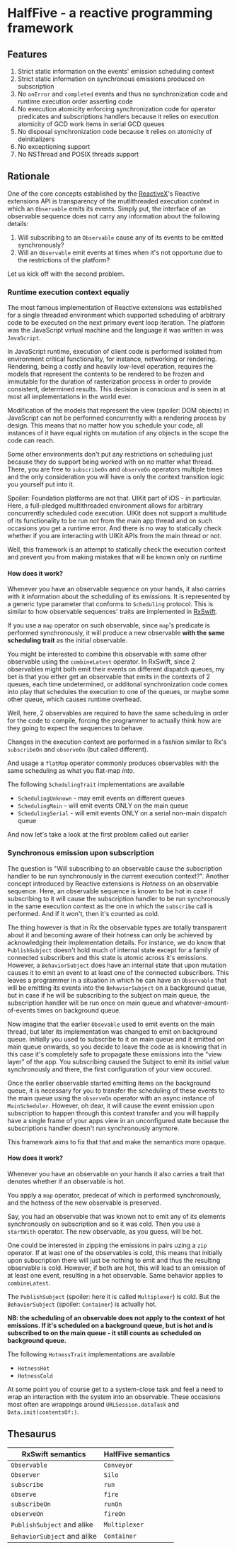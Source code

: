 # HalfFive - a reactive programming framework

## Features

1. Strict static information on the events' emission scheduling context
1. Strict static information on synchronous emissions produced on subscription
1. No `onError` and `completed` events and thus no synchronization code and runtime execution order asserting code
1. No execution atomicity enforcing synchronization code for operator predicates and subscriptions handlers because it relies on execution atomicity of GCD work items in serial GCD queues
1. No disposal synchronization code because it relies on atomicity of deinitializers
1. No exceptioning support
1. No NSThread and POSIX threads support

## Rationale

One of the core concepts established by the [ReactiveX](http://reactivex.io)'s Reactive extensions API is transparency of the mutlithreaded execution context in which an `Observable` emits its events. Simply put, the interface of an observable sequence does not carry any information about the following details:

1. Will subscribing to an `Observable` cause any of its events to be emitted synchronously?
1. Will an `Observable` emit events at times when it's not opportune due to the restrictions of the platform?

Let us kick off with the second problem.

### Runtime execution context equaliy

The most famous implementation of Reactive extensions was established for a single threaded environment which supported scheduling of arbitrary code to be executed on the next primary event loop iteration. The platform was the JavaScript virtual machine and the language it was written in was `JavaScript`.

In JavaScript runtime, execution of client code is performed isolated from environment critical functionality, for instance, networking or rendering. Rendering, being a costly and heavily low-level operation, requires the models that represent the contents to be rendered to be frozen and immutable for the duration of rasterization process in order to provide consistent, determined results. This decision is conscious and is seen in at most all implementations in the world ever.

Modification of the models that represent the view (spoiler: DOM objects) in JavaScript can not be performed concurrently with a rendering process by design. This means that no matter how you schedule your code, all instances of it have equal rights on mutation of any objects in the scope the code can reach. 

Some other environments don't put any restrictions on scheduling just because they do support being worked with on no matter what thread. There, you are free to `subscribeOn` and `observeOn` operators multiple times and the only consideration you will have is only the context transition logic you yourself put into it.

Spoiler: Foundation platforms are not that. UIKit part of iOS - in particular. Here, a full-pledged multithreaded environment allows for arbitrary concurrently scheduled code execution. UIKit does not support a multitude of its functionality to be run *not* from the main app thread and on such occasions you get a runtime error. And there is no way to statically check whether if you are interacting with UIKit APIs from the main thread or not.

Well, this framework is an attempt to statically check the execution context and prevent you from making mistakes that will be known only on runtime

#### How does it work?

Whenever you have an observable sequence on your hands, it also carries with it information about the scheduling of its emissions. It is represented by a generic type parameter that conforms to `Scheduling` protocol. This is similar to how observable sequences' traits are implemented in [RxSwift](https://github.com/ReactiveX/RxSwift).

If you use a `map` operator on such observable, since `map`'s predicate is performed synchronously, it will produce a new observable **with the same scheduling trait** as the initial observable.

You might be interested to combine this observable with some other observable using the `combineLatest` operator. In RxSwift, since 2 observables might both emit their events on different dispatch queues, my bet is that you either get an observable that emits in the contexts of 2 queues, each time undetermined, or additonal synchronization code comes into play that schedules the execution to one of the queues, or maybe some other queue, which causes runtime overhead.

Well, here, 2 observables are required to have the same scheduling in order for the code to compile, forcing the programmer to actually think how are they going to expect the sequences to behave.

Changes in the execution context are performed in a fashion similar to Rx's `subscribeOn` and `observeOn` (but called different). 

And usage a `flatMap` operator commonly produces observables with the same scheduling as what you flat-map *into*.

The following `SchedulingTrait` implementations are available

- `SchedulingUnknown` - may emit events on different queues
- `SchedulingMain` - will emit events ONLY on the main queue
- `SchedulingSerial` - will emit events ONLY on a serial non-main dispatch queue 

And now let's take a look at the first problem called out earlier

### Synchronous emission upon subscription

The question is "Will subscribing to an observable cause the subscription handler to be run synchronously in the current execution context?". Another concept introduced by Reactive extensions is *Hotness* on an observable sequence. Here, an observable sequence is known to be hot in case if subscribing to it will cause the subscription handler to be run synchronously in the same execution context as the one in which the `subscribe` call is performed. And if it won't, then it's counted as cold. 

The thing however is that in Rx the observable types are totally transparent about it and becoming aware of their hotness can only be achieved by acknowledging their implementation details. For instance, we do know that `PublishSubject` doesn't hold much of internal state except for a family of connected subscribers and this state is atomic across it's emissions. However, a `BehaviorSubject` does have an internal state that upon mutation causes it to emit an event to at least one of the connected subscribers. This leaves a programmer in a situation in which he can have an `Observable` that will be emitting its events into the `BehaviorSubject` on a background queue, but in case if he will be subscribing to the subject on main queue, the subscription handler will be run once on main queue and whatever-amount-of-events times on background queue.

Now imagine that the earlier `Obsevable` used to emit events on the main thread, but later its implementation was changed to emit on background queue. Initially you used to subscribe to it on main queue and it emitted on main queue onwards, so you decide to leave the code as is knowing that in this case it's completely safe to propagate these emissions into the "view layer" of the app. You subscribing caused the Subject to emit its initial value synchronously and there, the first configuration of your view occured.

Once the earlier observable started emitting items on the background queue, it is necessary for you to transfer the scheduling of these events to the main queue using the `observeOn` operator with an async instance of `MainScheduler`. However, oh dear, it will cause the event emission upon subscription to happen through this context transfer and you will happily have a single frame of your apps view in an unconfigured state because the subscriptions handler doesn't run synchronously anymore.

This framework aims to fix that that and make the semantics more opaque.

#### How does it work?

Whenever you have an observable on your hands it also carries a trait that denotes whether if an observable is hot.

You apply a `map` operator, predecat of which is performed synchronously, and the hotness of the new observable is preserved.

Say, you had an observable that was known not to emit any of its elements synchronously on subscription and so it was cold. Then you use a `startWith` operator. The new observable, as you guess, will be hot.

One could be interested in zipping the emissions in pairs uzing a `zip` operator. If at least one of the observables is cold, this means that initially upon subscription there will just be nothing to emit and thus the resulting observable is cold. However, if both are hot, this will lead to an emission of at least one event, resulting in a hot observable. Same behavior applies to `combineLatest`.

The `PublishSubject` (spoiler: here it is called `Multiplexer`) is cold. But the `BehaviorSubject` (spoiler: `Container`) is actually hot.

**NB: the scheduling of an observable does not apply to the context of hot emissions. If it's scheduled on a background queue, but is hot and is subscribed to on the main queue - it still counts as scheduled on background queue.**

The following `HotnessTrait` implementations are available

- `HotnessHot`
- `HotnessCold`

At some point you of course get to a system-close task and feel a need to wrap an interaction with the system into an observable. These occasions most often are wrappings around `URLSession.dataTask` and `Data.init(contentsOf:)`.

## Thesaurus

| RxSwift semantics | HalfFive semantics |
|-----------------------------|--------------------|
| `Observable` | `Conveyor` |
| `Observer` | `Silo` |
| `subscribe` | `run` |
| `observe` | `fire` |
| `subscribeOn` | `runOn` |
| `observeOn` | `fireOn` |
| `PublishSubject` and alike | `Multiplexer` |
| `BehaviorSubject` and alike | `Container` |

